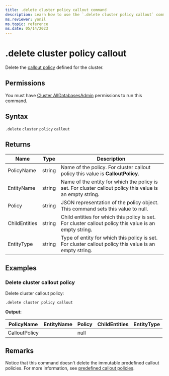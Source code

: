 ```yaml
---
title: .delete cluster policy callout command
description: Learn how to use the `.delete cluster policy callout` command to delete the callout policy defined for a cluster.
ms.reviewer: yonil
ms.topic: reference
ms.date: 05/14/2023
---
```

# .delete cluster policy callout

Delete the [callout policy](calloutpolicy.md) defined for the cluster.

## Permissions

You must have [Cluster AllDatabasesAdmin](access-control/role-based-access-control.md) permissions to run this command.

## Syntax

`.delete` `cluster` `policy` `callout`

## Returns

| Name          | Type   | Description                                                                                               |
|---------------|--------|-----------------------------------------------------------------------------------------------------------|
| PolicyName    | string | Name of the policy. For cluster callout policy this value is **CalloutPolicy**.                           |
| EntityName    | string | Name of the entity for which the policy is set. For cluster callout policy this value is an empty string. |
| Policy        | string | JSON representation of the policy object. This command sets this value to null.                           |
| ChildEntities | string | Child entities for which this policy is set. For cluster callout policy this value is an empty string.    |
| EntityType    | string | Type of entity for which this policy is set. For cluster callout policy this value is an empty string.    |

## Examples

### Delete cluster callout policy

Delete cluster callout policy:

````kusto
.delete cluster policy callout
````

**Output:**

| PolicyName    | EntityName | Policy                                                                                               | ChildEntities | EntityType |
|---------------|------------|------------------------------------------------------------------------------------------------------|---------------|------------|
| CalloutPolicy |            | null                                                                                                 |               |            |

## Remarks

Notice that this command doesn't delete the immutable predefined callout policies. For more information, see [predefined callout policies](calloutpolicy.md#predefined-callout-policies).
